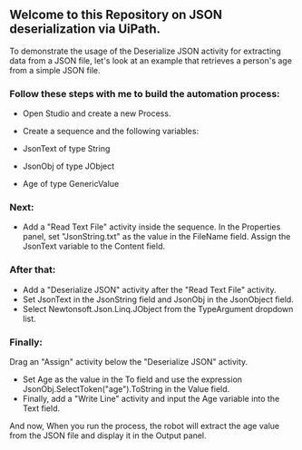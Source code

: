 ## Welcome to this Repository on JSON deserialization via UiPath.


To demonstrate the usage of the Deserialize JSON activity for extracting data from a JSON file, let's look at an example that retrieves a person's age from a simple JSON file.

### Follow these steps with me to build the automation process:

 - Open Studio and create a new Process.
 - Create a sequence and the following variables:

 - JsonText of type	String	
 - JsonObj	of type JObject	
 - Age	of type GenericValue

### Next:
 - Add a "Read Text File" activity inside the sequence.
 In the Properties panel, set "JsonString.txt" as the value in the FileName field.
 Assign the JsonText variable to the Content field.
### After that:
 - Add a "Deserialize JSON" activity after the "Read Text File" activity.
 - Set JsonText in the JsonString field and JsonObj in the JsonObject field.
 - Select Newtonsoft.Json.Linq.JObject from the TypeArgument dropdown list.

### Finally:
Drag an "Assign" activity below the "Deserialize JSON" activity.

 - Set Age as the value in the To field and use the expression JsonObj.SelectToken("age").ToString in the Value field.
 - Finally, add a "Write Line" activity and input the Age variable into the Text field.

And now, When you run the process, the robot will extract the age value from the JSON file and display it in the Output panel.
